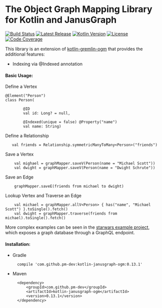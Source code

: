 # The Object Graph Mapping Library for Kotlin and JanusGraph

[![Build Status](https://travis-ci.org/pm-dev/kotlin-gremlin-ogm.svg?branch=master)](https://travis-ci.org/pm-dev/kotlin-gremlin-ogm)
[![Latest Release](https://img.shields.io/maven-metadata/v/http/central.maven.org/maven2/com/github/pm-dev/kotlin-janusgraph-ogm/maven-metadata.xml.svg)](http://central.maven.org/maven2/com/github/pm-dev/kotlin-janusgraph-ogm/)
[![Kotlin Version](https://img.shields.io/badge/kotlin-1.2.51-blue.svg)](http://kotlinlang.org/)
[![License](https://img.shields.io/badge/License-Apache%202.0-blue.svg)](http://www.apache.org/licenses/LICENSE-2.0)
[![Code Coverage](https://codecov.io/gh/pm-dev/kotlin-gremlin-ogm/branch/code-cov/graph/badge.svg)](https://codecov.io/gh/pm-dev/kotlin-gremlin-ogm/branch/code-cov)

This library is an extension of [kotlin-gremlin-ogm](https://github.com/pm-dev/kotlin-gremlin-ogm) that provides the
additional features:

- Indexing via @Indexed annotation


#### Basic Usage:

Define a Vertex

    @Element("Person")
    class Person(
    
            @ID
            val id: Long? = null,
               
            @Indexed(unique = false) @Property("name")
            val name: String)
    
Define a Relationship

       val friends = Relationship.symmetricManyToMany<Person>("friends")

Save a Vertex

        val mighael = graphMapper.saveV(Person(name = "Michael Scott"))
        val dwight = graphMapper.saveV(Person(name = "Dwight Schrute"))
        
Save an Edge

        graphMapper.saveE(friends from michael to dwight)
        
Lookup Vertex and Traverse an Edge

        val michael = graphMapper.allV<Person> { has("name", "Michael Scott") }.toSingle().fetch()      
        val dwight = graphMapper.traverse(friends from michael).toSingle().fetch()

More complex examples can be seen in the [starwars example project](https://github.com/pm-dev/kotlin-gremlin-ogm/tree/master/example/src/main/kotlin/starwars), 
which exposes a graph database through a GraphQL endpoint.


#### Installation:

- Gradle
        
        compile 'com.github.pm-dev:kotlin-janusgraph-ogm:0.13.1'

- Maven

        <dependency>
            <groupId>com.github.pm-dev</groupId>
            <artifactId>kotlin-janusgraph-ogm</artifactId>
            <version>0.13.1</version>
        </dependency>
